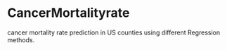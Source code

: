 # CancerMortalityrate
cancer mortality rate prediction in US counties using different Regression methods.

